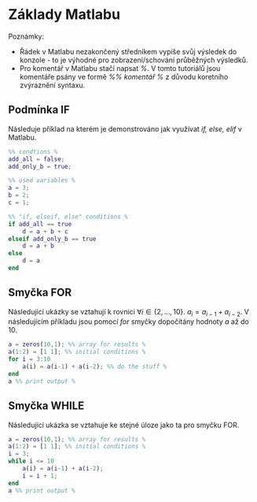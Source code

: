 # Základy Matlabu
Poznámky:

* Řádek v Matlabu nezakončený středníkem vypíše svůj výsledek do konzole - to je výhodné pro zobrazení/schování průběžných výsledků.
* Pro komentář v Matlabu stačí napsat  *%*. V tomto tutoriálů jsou komentáře psány ve formě *%% komentář %* z důvodu koretního zvýraznění syntaxu.

## Podmínka IF
Následuje příklad na kterém je demonstrováno jak využívat *if, else, elif* v Matlabu.
```Matlab
%% condtions %
add_all = false;
add_only_b = true;

%% used variables %
a = 3;
b = 2;
c = 1;

%% "if, elseif, else" conditions %
if add_all == true
    d = a + b + c
elseif add_only_b == true
    d = a + b
else
    d = a
end
```
## Smyčka FOR
Následující ukázky se vztahují k rovnici
$\forall i \in \{2,\ldots,10\}.\ a_i = a_{i-1} + a_{i-2}$.
V následujícím příkladu jsou pomocí *for* smyčky dopočítány hodnoty *a* až do 10.
```Matlab
a = zeros(10,1); %% array for results %
a(1:2) = [1 1]; %% initial conditions %
for i = 3:10 
    a(i) = a(i-1) + a(i-2); %% do the stuff %
end
a %% print output %
```
## Smyčka WHILE
Následující ukázka se vztahuje ke stejné úloze jako ta pro smyčku FOR.
```Matlab
a = zeros(10,1); %% array for results %
a(1:2) = [1 1]; %% initial conditions %
i = 3;
while i <= 10
    a(i) = a(i-1) + a(i-2);
    i = i + 1;
end
a %% print output %
```



